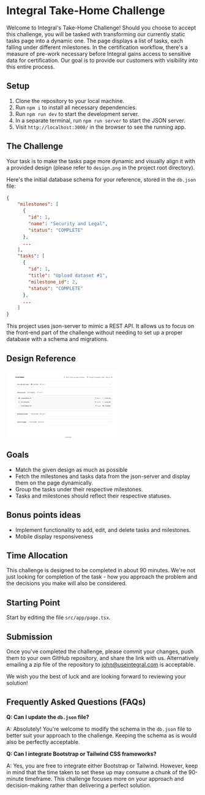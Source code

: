 # Integral Take-Home Challenge

Welcome to Integral's Take-Home Challenge! Should you choose to accept this challenge, you will be tasked with transforming our currently static tasks page into a dynamic one. The page displays a list of tasks, each falling under different milestones. In the certification workflow, there's a measure of pre-work necessary before Integral gains access to sensitive data for certification. Our goal is to provide our customers with visibility into this entire process.

## Setup

1. Clone the repository to your local machine.
2. Run `npm i` to install all necessary dependencies.
3. Run `npm run dev` to start the development server.
4. In a separate terminal, run `npm run server` to start the JSON server.
5. Visit `http://localhost:3000/` in the browser to see the running app.

## The Challenge

Your task is to make the tasks page more dynamic and visually align it with a provided design (please refer to `design.png` in the project root directory).

Here's the initial database schema for your reference, stored in the `db.json` file:

```json
{
    "milestones": [
      {
        "id": 1,
        "name": "Security and Legal",
        "status": "COMPLETE"
      },
      ...
    ],
    "tasks": [
      {
        "id": 1,
        "title": "Upload dataset #1",
        "milestone_id": 2,
        "status": "COMPLETE"
      },
      ...
    ]
}
```

This project uses json-server to mimic a REST API. It allows us to focus on the front-end part of the challenge without needing to set up a proper database with a schema and migrations.

## Design Reference
<img src="design.png" alt="Design reference image" style="width: 300px;"/>

## Goals
- Match the given design as much as possible
- Fetch the milestones and tasks data from the json-server and display them on the page dynamically.
- Group the tasks under their respective milestones.
- Tasks and milestones should reflect their respective statuses.

## Bonus points ideas
- Implement functionality to add, edit, and delete tasks and milestones.
- Mobile display responsiveness

## Time Allocation
This challenge is designed to be completed in about 90 minutes. We're not just looking for completion of the task - how you approach the problem and the decisions you make will also be considered.

## Starting Point
Start by editing the file `src/app/page.tsx`.

## Submission
Once you've completed the challenge, please commit your changes, push them to your own GitHub repository, and share the link with us. Alternatively emailing a zip file of the repository to john@useintegral.com is acceptable.

We wish you the best of luck and are looking forward to reviewing your solution!


## Frequently Asked Questions (FAQs)

**Q: Can I update the `db.json` file?**

A: Absolutely! You're welcome to modify the schema in the `db.json` file to better suit your approach to the challenge. Keeping the schema as is would also be perfectly acceptable.

**Q: Can I integrate Bootstrap or Tailwind CSS frameworks?**

A: Yes, you are free to integrate either Bootstrap or Tailwind. However, keep in mind that the time taken to set these up may consume a chunk of the 90-minute timeframe. This challenge focuses more on your approach and decision-making rather than delivering a perfect solution.
